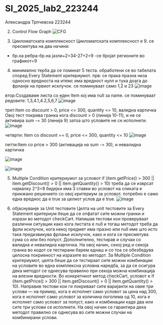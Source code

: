 # SI_2025_lab2_223244
Александра Трпчевска 223244

2.  Control Flow Graph
   ![CFG](https://github.com/user-attachments/assets/88fedc84-9e9e-43ff-9f44-3e8d2e38c38f)

3.  Цикломатската комплексност
Цикломатската комплексност е 9. се пресметува на два начини:
   - бр.на ребра-бр.на јазли+2=34-27+2=9
   -се бројат регионите во графикот=9

4. минимално терба да се поминат 5 теста. обработени се во табелата според Every Statement критериумот.
прв: се прака празна низа односно вредноста на итемс има вредност нулл и тука доага до фрланје на првиот исклучок.
се поминуваат само 1,2 и 23
![image](https://github.com/user-attachments/assets/e6f9d388-f46a-43b3-ac10-6fb0bf14fe43)

втор:Создаваме листа со еден Item кој има null за name.
се поминуваат редовите: 1,3,4.1,4.2,5,6,7
![image](https://github.com/user-attachments/assets/95d82091-345f-401f-8132-562bbba9c5f3)

трет:Item со discount > 0, price <= 300, quantity <= 10, валидна картичка
Овој тест покрива гранка кога discount > 0 (линија 10-11), и не се активира sum -= 30 (линија 9) затоа што условите не се исполнети.
![image](https://github.com/user-attachments/assets/1e6ba69a-42e8-44d8-8938-a13cd6466512)

четврти: Item со discount == 0, price <= 300, quantity <= 10
![image](https://github.com/user-attachments/assets/60e5f651-8ab6-4aa9-9a23-1723256d043c)

петти:Item со price > 300 (активација на sum -= 30), и невалидна картичка 

![image](https://github.com/user-attachments/assets/7d1f9e07-de4a-4b81-a247-d0bc6a68ba0f)

 ![image](https://github.com/user-attachments/assets/22a2d49a-3871-44f6-9edd-2f1f2d949b37)

5. Multiple Condition критериумот за условот
if (item.getPrice() > 300 || item.getDiscount() > 0 || item.getQuantity() > 10)
треба да се изврсат најмалку 2^3=8 бидејки има 3 ставки во условот
на сликата е прикжано решението со овој критериум за условот. потребно е само една вреднос да e true  за целиот услов да е true.
![image](https://github.com/user-attachments/assets/83968d8e-63f7-4606-b3f3-749438e8dd5d)

6. објаснуванје за Unit тестовите
Целта на unit тестовите за Every Statement критериум беше да се опфатат сите можни гранки и изрази во методот checkCart. Напишав тестови кои проверуваат различни ситуации како кога листата е null и тогаш методот треба да фрли исклучок, кога некој предмет има празно или null име што исто така предизвикува фрлање исклучок, како и кога се пресметува сума со или без попуст. Дополнително, тестирав и случаи со валидна и невалидна картичка. На овој начин, секој ред и секоја гранка во кодот се тестирани барем еднаш и со тоа се обезбедува целосна покриеност на изразите во методот.
За Multiple Condition критериумот, целта беше да се тестираат сите можни комбинации на условите во една комплексна условна наредба, за да се осигура дека методот се однесува правилно при секоја можна комбинација на влезни вредности. Во конкретниот метод checkCart, условот е if (item.getPrice() > 300 || item.getDiscount() > 0 || item.getQuantity() > 10). Направив тестови кои ги покриваат сите варијанти на овие три услови — на пример, кога е исполнет само условот за цена над 300, кога е исполнет само условот за количина поголема од 10, кога е исполнет само условот за попуст, како и комбинации каде два или сите три услови се исполнети. На овој начин се гарантира дека методот правилно се однесува во сите можни случаи на комбинирани услови.
